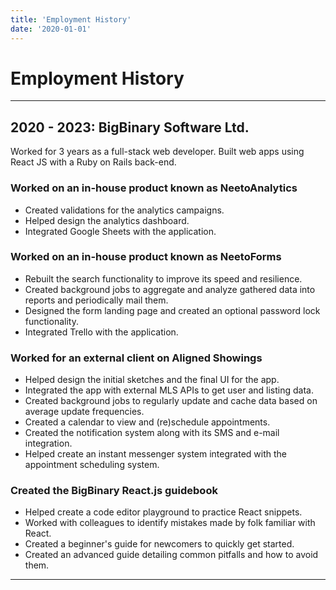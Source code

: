 ```yaml
---
title: 'Employment History'
date: '2020-01-01'
---
```


# Employment History

---

## 2020 - 2023: BigBinary Software Ltd.  
Worked for 3 years as a full-stack web developer. Built web apps using React JS with a Ruby on Rails back-end.  

### Worked on an in-house product known as NeetoAnalytics
- Created validations for the analytics campaigns.
- Helped design the analytics dashboard.
- Integrated Google Sheets with the application.

### Worked on an in-house product known as NeetoForms
- Rebuilt the search functionality to improve its speed and resilience.
- Created background jobs to aggregate and analyze gathered data into reports and periodically mail them.
- Designed the form landing page and created an optional password lock functionality.
- Integrated Trello with the application.  

### Worked for an external client on Aligned Showings
- Helped design the initial sketches and the final UI for the app.  
- Integrated the app with external MLS APIs to get user and listing data.  
- Created background jobs to regularly update and cache data based on average update frequencies.  
- Created a calendar to view and (re)schedule appointments.
- Created the notification system along with its SMS and e-mail integration.  
- Helped create an instant messenger system integrated with the appointment scheduling system.  

### Created the BigBinary React.js guidebook
- Helped create a code editor playground to practice React snippets.  
- Worked with colleagues to identify mistakes made by folk familiar with React.  
- Created a beginner's guide for newcomers to quickly get started.
- Created an advanced guide detailing common pitfalls and how to avoid them.
---  
&nbsp;  
